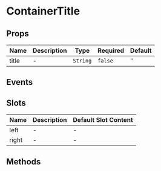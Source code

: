 # ContainerTitle

## Props

<!-- @vuese:ContainerTitle:props:start -->
|Name|Description|Type|Required|Default|
|---|---|---|---|---|
|title|-|`String`|`false`|''|
<!-- @vuese:ContainerTitle:props:end -->





## Events

<!-- @vuese:ContainerTitle:events:start -->
<!-- @vuese:ContainerTitle:events:end -->

## Slots

<!-- @vuese:ContainerTitle:slots:start -->
|Name|Description|Default Slot Content|
|---|---|---|
|left|-|-|
|right|-|-|
<!-- @vuese:ContainerTitle:slots:end -->





## Methods

<!-- @vuese:ContainerTitle:methods:start -->
<!-- @vuese:ContainerTitle:methods:end -->